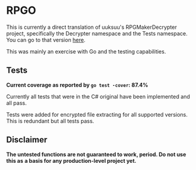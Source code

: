 # RPGO

This is currently a direct translation of uuksuu's RPGMakerDecrypter project,
specifically the Decrypter namespace and the Tests namespace. You can go to that
version [here](https://github.com/uuksu/RPGMakerDecrypter/).

This was mainly an exercise with Go and the testing capabilities.

## Tests

**Current coverage as reported by `go test -cover`: 87.4%**

Currently all tests that were in the C# original have been implemented and all
pass.

Tests were added for encrypted file extracting for all supported versions. This
is redundant but all tests pass.

## Disclaimer

**The untested functions are not guaranteed to work, period. Do not use this as**
**a basis for any production-level project yet.**
